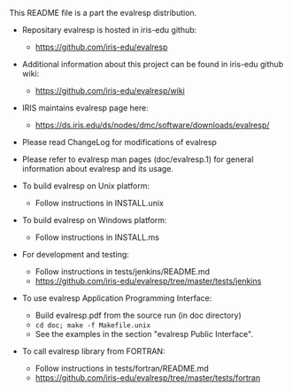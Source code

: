 
This README file is a part the evalresp distribution.

- Repositary evalresp is hosted in iris-edu github: 
   * https://github.com/iris-edu/evalresp

- Additional information about this project can be found in iris-edu
  github wiki:
   * https://github.com/iris-edu/evalresp/wiki

- IRIS maintains evalresp page here:
   * https://ds.iris.edu/ds/nodes/dmc/software/downloads/evalresp/

- Please read ChangeLog for modifications of evalresp

- Please refer to evalresp man pages (doc/evalresp.1) for general
  information about evalresp and its usage.

- To build evalresp on Unix platform:
   * Follow instructions in INSTALL.unix
     
- To build evalresp on Windows platform:
   * Follow instructions in INSTALL.ms

- For development and testing:
   * Follow instructions in tests/jenkins/README.md
   * https://github.com/iris-edu/evalresp/tree/master/tests/jenkins

- To use evalresp Application Programming Interface:
   * Build evalresp.pdf from the source run (in doc directory)
   * `cd doc; make -f Makefile.unix`
   * See the examples in the section "evalresp Public Interface".

- To call evalresp library from FORTRAN:
   * Follow instructions in tests/fortran/README.md
   * https://github.com/iris-edu/evalresp/tree/master/tests/fortran
